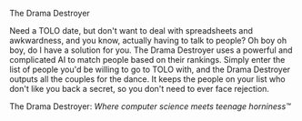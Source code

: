The Drama Destroyer

Need a TOLO date, but don't want to deal with spreadsheets and awkwardness, and you know, actually
having to talk to people? Oh boy oh boy, do I have a solution for you. The Drama Destroyer uses
a powerful and complicated AI to match people based on their rankings. Simply enter the list of
people you'd be willing to go to TOLO with, and the Drama Destroyer outputs all the couples for
the dance. It keeps the people on your list who don't like you back a secret, so you don't need to
ever face rejection.

The Drama Destroyer: *Where computer science meets teenage horniness™*
